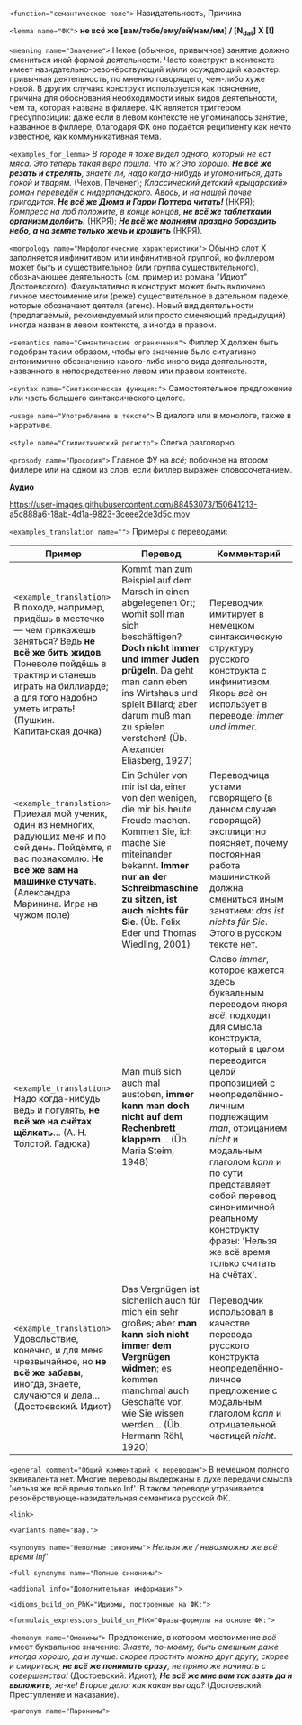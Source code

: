 `<function="семантическое поле">` Назидательность, Причина

`<lemma name="ФК">` **не всё же [вам/тебе/ему/ей/нам/им] / [N<sub>dat</sub>] X [!]**

`<meaning name="Значение">` Некое (обычное, привычное) занятие должно смениться иной формой деятельности. Часто конструкт в контексте имеет назидательно-резонёрствующий и/или осуждающий характер: привычная деятельность, по мнению говорящего, чем-либо хуже новой. В других случаях конструкт используется как пояснение, причина для обоснования необходимости иных видов деятельности, чем та, которая названа в филлере. ФК является триггером пресуппозиции: даже если в левом контексте не упоминалось занятие, названное в филлере, благодаря ФК оно подаётся реципиенту как нечто известное, как коммуникативная тема. 

`<examples_for_lemma>` _В городе я тоже видел одного, который не ест мяса. Это теперь такая вера пошла. Что ж? Это хорошо. **Не всё же резать и стрелять**, знаете ли, надо когда-нибудь и угомониться, дать покой и тварям._ (Чехов. Печенег); _Классический детский «рыцарский» роман переведён с нидерландского. Авось, и на нашей почве пригодится. **Не всё же Дюма и Гарри Поттера читать!**_ (НКРЯ); _Компресс на лоб положите, в конце концов, **не всё же таблетками организм долбить**._ (НКРЯ); _**Не всё же молниям праздно бороздить небо, а на земле только жечь и крошить**_ (НКРЯ).  

`<morpology name="Морфологические характеристики">` Обычно слот X заполняется инфинитивом или инфинитивной группой, но филлером может быть и существительное (или группа существительного), обозначающее деятельность (см. пример из романа "Идиот" Достоевского). Факультативно в конструкт может быть включено личное местоимение или (реже) существительное в дательном падеже, которые обозначают деятеля (агенс). Новый вид деятельности (предлагаемый, рекомендуемый или просто сменяющий предыдущий) иногда назван в левом контексте, а иногда в правом. 

`<semantics name="Семантические ограничения">` Филлер X должен быть подобран таким образом, чтобы его значение было ситуативно антонимично обозначению какого-либо иного вида деятельности, названного в непосредственно левом или правом контексте.

`<syntax name="Синтаксическая функция:">` Самостоятельное предложение или часть большего синтаксического целого.
  
`<usage name="Употребление в тексте">` В диалоге или в монологе, также в нарративе. 

`<style name="Стилистический регистр">` Слегка разговорно.

`<prosody name="Просодия">` Главное ФУ на _всё_; побочное на втором филлере или на одном из слов, если филлер выражен словосочетанием.

**Аудио**



https://user-images.githubusercontent.com/88453073/150641213-a5c888a6-18ab-4d1a-9823-3ceee2de3d5c.mov



`<examples_translation name="">` Примеры с переводами: 

 Пример | Перевод | Комментарий
--- | --- | ---
`<example_translation>` В походе, например, придёшь в местечко ― чем прикажешь заняться? Ведь **не всё же бить жидов**. Поневоле пойдёшь в трактир и станешь играть на биллиарде; а для того надобно уметь играть! (Пушкин. Капитанская дочка) | Kommt man zum Beispiel auf dem Marsch in einen abgelegenen Ort; womit soll man sich beschäftigen? **Doch nicht immer und immer Juden prügeln**. Da geht man dann eben ins Wirtshaus und spielt Billard; aber darum muß man zu spielen verstehen! (Üb. Alexander Eliasberg, 1927) | Переводчик имитирует в немецком синтаксическую структуру русского конструкта с инфинитивом. Якорь _всё_ он использует в переводе: _immer und immer_.
`<example_translation>`  Приехал мой ученик, один из немногих, радующих меня и по сей день. Пойдёмте, я вас познакомлю. **Не всё же вам на машинке стучать**. (Александра Маринина. Игра на чужом поле) | Ein Schüler von mir ist da, einer von den wenigen, die mir bis heute Freude machen. Kommen Sie, ich mache Sie miteinander bekannt. **Immer nur an der Schreibmaschine zu sitzen, ist auch nichts für Sie**. (Üb. Felix Eder und Thomas Wiedling, 2001)  | Переводчица устами говорящего (в данном случае говорящей) эксплицитно поясняет, почему постоянная работа машинисткой должна смениться иным занятием: _das ist nichts für Sie_. Этого в русском тексте нет.
`<example_translation>`  Надо когда-нибудь ведь и погулять, **не всё же на счётах щёлкать**… (А. Н. Толстой. Гадюка) | Man muß sich auch mal austoben, **immer kann man doch nicht auf dem Rechenbrett klappern**… (Üb. Maria Steim, 1948)  |  Слово _immer_, которое кажется здесь буквальным переводом якоря _всё_, подходит для смысла конструкта, который в целом переводится целой пропозицией с неопределённо-личным подлежащим _man_, отрицанием _nicht_ и модальным глаголом _kann_ и по сути представляет собой перевод синонимичной реальному конструкту фразы: 'Нельзя же всё время только считать на счётах'. 
`<example_translation>` Удовольствие, конечно, и для меня чрезвычайное, но **не всё же забавы**, иногда, знаете, случаются и дела… (Достоевский. Идиот) | Das Vergnügen ist sicherlich auch für mich ein sehr großes; aber **man kann sich nicht immer dem Vergnügen widmen**; es kommen manchmal auch Geschäfte vor, wie Sie wissen werden… (Üb. Hermann Röhl, 1920) |  Переводчик использовал в качестве перевода русского конструкта неопределённо-личное предложение с модальным глаголом _kann_ и отрицательной частицей _nicht_. 



`<general comment="Общий комментарий к переводам">` В немецком полного эквивалента нет. Многие переводы выдержаны в духе передачи смысла 'нельзя же всё время только Inf'. В таком переводе утрачивается резонёрствующе-назидательная семантика русской ФК.

`<link>` 

`<variants name="Вар.">` 

`<synonyms name="Неполные синонимы">` _Нельзя же / невозможно же всё время Inf'_

`<full synonyms name="Полные синонимы">`

`<addional info="Дополнительная информация">`

`<idioms_build_on_PhK="Идиомы, построенные на ФК:">`

`<formulaic_expressions_build_on_PhK="Фразы-формулы на основе ФК:">`
 
`<homonym name="Омонимы">` Предложение, в котором местоимение _всё_ имеет буквальное значение: _Знаете, по-моему, быть смешным даже иногда хорошо, да и лучше: скорее простить можно друг другу, скорее и смириться; **не всё же понимать сразу**, не прямо же начинать с совершенства!_ (Достоевский. Идиот); _**Не всё же мне вам так взять да и выложить**, хе-хе! Второе дело: как какая выгода?_ (Достоевский. Преступление и наказание).

`<paronym name="Паронимы">` 
